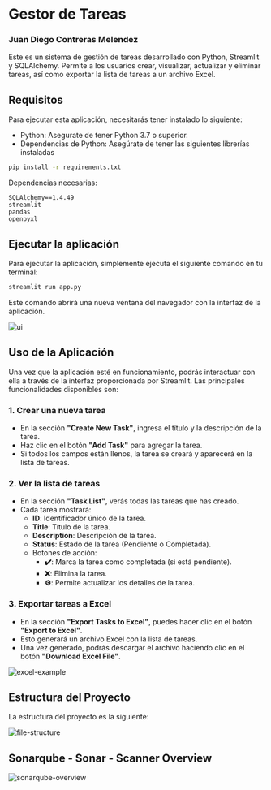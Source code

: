 # Gestor de Tareas 

### Juan Diego Contreras Melendez 

Este es un sistema de gestión de tareas desarrollado con Python, Streamlit y SQLAlchemy. Permite a los usuarios crear, visualizar, actualizar y eliminar tareas, así como exportar la lista de tareas a un archivo Excel.

## Requisitos

Para ejecutar esta aplicación, necesitarás tener instalado lo siguiente:

- Python: Asegurate de tener Python 3.7 o superior.
- Dependencias de Python: Asegúrate de tener las siguientes librerías instaladas

```bash
pip install -r requirements.txt
```

Dependencias necesarias:

```
SQLAlchemy==1.4.49
streamlit
pandas
openpyxl
```

## Ejecutar la aplicación

Para ejecutar la aplicación, simplemente ejecuta el siguiente comando en tu terminal:

```bash
streamlit run app.py
```

Este comando abrirá una nueva ventana del navegador con la interfaz de la aplicación.

![ui](D:\code\beca-ia-campuslands\gestion-tareas-python\img\ui.PNG)

## Uso de la Aplicación

Una vez que la aplicación esté en funcionamiento, podrás interactuar con ella a través de la interfaz proporcionada por Streamlit. Las principales funcionalidades disponibles son:

### 1. **Crear una nueva tarea**

- En la sección **"Create New Task"**, ingresa el título y la descripción de la tarea.
- Haz clic en el botón **"Add Task"** para agregar la tarea.
- Si todos los campos están llenos, la tarea se creará y aparecerá en la lista de tareas.

### 2. **Ver la lista de tareas**

- En la sección **"Task List"**, verás todas las tareas que has creado.
- Cada tarea mostrará:
  - **ID**: Identificador único de la tarea.
  - **Title**: Título de la tarea.
  - **Description**: Descripción de la tarea.
  - **Status**: Estado de la tarea (Pendiente o Completada).
  - Botones de acción:
    - **✔️**: Marca la tarea como completada (si está pendiente).
    - **❌**: Elimina la tarea.
    - **⚙**: Permite actualizar los detalles de la tarea.

### 3. **Exportar tareas a Excel**

- En la sección **"Export Tasks to Excel"**, puedes hacer clic en el botón **"Export to Excel"**.
- Esto generará un archivo Excel con la lista de tareas.
- Una vez generado, podrás descargar el archivo haciendo clic en el botón **"Download Excel File"**.

![excel-example](D:\code\beca-ia-campuslands\gestion-tareas-python\img\excel-example.PNG)

## Estructura del Proyecto

La estructura del proyecto es la siguiente:

![file-structure](D:\code\beca-ia-campuslands\gestion-tareas-python\img\file-structure.PNG)

## Sonarqube - Sonar - Scanner Overview

![sonarqube-overview](D:\code\beca-ia-campuslands\gestion-tareas-python\img\sonarqube-overview.PNG)